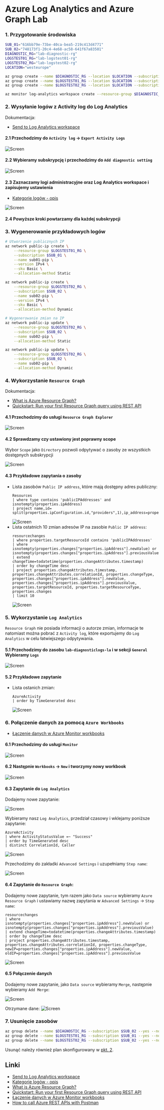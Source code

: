 # Azure Log Analytics and Azure Graph Lab


### 1. Przygotowanie środowiska
```bash
SUB_01="616bb79e-73be-40ca-bea5-219c413d4771"
SUB_02="748173f1-20c4-4e68-ac58-641f67a83501"
DIAGNOSTIC_RG="lab-diagnostic-rg"
LOGSTEST01_RG="lab-logstest01-rg"
LOGSTEST02_RG="lab-logstest02-rg"
LOCATION="westeurope"

az group create --name $DIAGNOSTIC_RG --location $LOCATION --subscription $SUB_02
az group create --name $LOGSTEST01_RG --location $LOCATION --subscription $SUB_01
az group create --name $LOGSTEST02_RG --location $LOCATION --subscription $SUB_02

az monitor log-analytics workspace create --resource-group $DIAGNOSTIC_RG --workspace-name "lab-diagnosticlogs-la" --location $LOCATION --subscription $SUB_02
```

### 2. Wysyłanie logów z Activity log do Log Analytics
Dokumentacja:
* [Send to Log Analytics workspace](https://docs.microsoft.com/en-us/azure/azure-monitor/essentials/activity-log#send-to-log-analytics-workspace)

#### 2.1 Przechodzimy do `Activity log` -> `Export Activity Logs`
![Screen](./img/20220413220528.jpg "Screen")


#### 2.2 Wybieramy subskrypcję i przechodzimy do `Add diagnostic setting`
![Screen](./img/20220413142731.jpg "Screen")


#### 2.3 Zaznaczamy logi administracyjne oraz Log Analytics workspace i zapisujemy ustawienia
* [Kategorie logów - opis](https://docs.microsoft.com/en-us/azure/azure-monitor/essentials/activity-log-schema?WT.mc_id=Portal-Microsoft_Azure_Monitoring#categories)

![Screen](./img/20220413221023.jpg "Screen")

#### 2.4 Powyższe kroki powtarzamy dla każdej subskrypcji


### 3. Wygenerowanie przykładowych logów
```bash
# Utworzenie publicznych IP
az network public-ip create \
    --resource-group $LOGSTEST01_RG \
    --subscription $SUB_01 \
    --name sub01-pip \
    --version IPv4 \
    --sku Basic \
    --allocation-method Static

az network public-ip create \
    --resource-group $LOGSTEST02_RG \
    --subscription $SUB_02 \
    --name sub02-pip \
    --version IPv4 \
    --sku Basic \
    --allocation-method Dynamic

# Wygenerowanie zmian na IP
az network public-ip update \
    --resource-group $LOGSTEST02_RG \
    --subscription $SUB_02 \
    --name sub02-pip \
    --allocation-method Static

az network public-ip update \
    --resource-group $LOGSTEST02_RG \
    --subscription $SUB_02 \
    --name sub02-pip \
    --allocation-method Dynamic
```

### 4. Wykorzystanie `Resource Graph`

Dokumentacja:
* [What is Azure Resource Graph?](https://docs.microsoft.com/en-us/azure/governance/resource-graph/overview)
* [Quickstart: Run your first Resource Graph query using REST API](https://docs.microsoft.com/en-us/azure/governance/resource-graph/first-query-rest-api)

#### 4.1 Przechodzimy do usługi `Resource Graph Explorer`
![Screen](./img/20220413221329.jpg "Screen")

#### 4.2 Sprawdzamy czy ustawiony jest poprawny scope
Wybor `Scope` jako `Directory` pozwoli odpytywać o zasoby ze wszystkich dostępnych subskrypcji

![Screen](./img/20220413145621.jpg "Screen")

#### 4.3 Przykładowe zapytania o zasoby
* Lista zasobów `Public IP address`, które mają dostępny adres publiczny:
  ```kql
  Resources
  | where type contains 'publicIPAddresses' and isnotempty(properties.ipAddress)
  | project name,id= split(properties.ipConfiguration.id,"providers",1),ip_address=properties.ipAddress
  ```
  ![Screen](./img/20220413150111.jpg "Screen")
* Lista ostatnich 10 zmian adresów IP na zasobie `Public IP address`:
  ```kql
  resourcechanges
  | where properties.targetResourceId contains 'publicIPAddresses'
  | where isnotempty(properties.changes["properties.ipAddress"].newValue) or isnotempty(properties.changes["properties.ipAddress"].previousValue)
  | extend changeTime=todatetime(properties.changeAttributes.timestamp) 
  | order by changeTime desc 
  | project properties.changeAttributes.timestamp, properties.changeAttributes.correlationId, properties.changeType, 
  properties.changes["properties.ipAddress"].newValue, 
  properties.changes["properties.ipAddress"].previousValue, 
  properties.targetResourceId, properties.targetResourceType, properties.changes 
  | limit 10
  ```
  ![Screen](./img/20220413154242.jpg "Screen")


### 5. Wykorzystanie `Log Analytics`
`Resource Graph` nie posiada informacji o autorze zmian, informacje te natomiast można pobrać z `Activity log`, które exportujemy do `Log Analytics` w celu łatwiejszego odpytywania.


#### 5.1 Przechodzimy do zasobu `lab-diagnosticlogs-la` i w sekcji `General` Wybieramy `Logs`
![Screen](./img/20220413221650.jpg "Screen")


#### 5.2 Przykładowe zapytanie
* Lista ostanich zmian:
  ```kql
  AzureActivity
  | order by TimeGenerated desc 
  ```
  ![Screen](./img/20220413232419.jpg "Screen")


### 6. Połączenie danych za pomocą `Azure Workbooks`


* [Łączenie danych w Azure Monitor workbooks](https://github.com/microsoft/Application-Insights-Workbooks/blob/1ddc38529f498c209fb3fe21795f607d4cd232b7/Documentation/DataSources/DataSources.md#merge-data-from-different-sources)

#### 6.1 Przechodzimy do usługi `Monitor`
![Screen](./img/20220414115622.jpg "Screen")

#### 6.2 Następnie `Workbooks` -> `New` i tworzymy nowy  workbook
![Screen](./img/20220414115705.jpg "Screen")

#### 6.3 Zapytanie do `Log Analytics`
Dodajemy nowe zapytanie:

![Screen](./img/20220414115920.jpg "Screen")

Wybieramy nasz `Log Analytics`, przedział czasowy i wklejamy poniższe zapytanie:
```kql
AzureActivity
| where ActivityStatusValue =~ "Success"
| order by TimeGenerated desc 
| distinct CorrelationId, Caller
```

![Screen](./img/20220414151502.jpg "Screen")

Przechodzimy do zakładki `Advanced Settings` i uzupełniamy `Step name`:

![Screen](./img/20220414120959.jpg "Screen")

#### 6.4 Zapytanie do `Resource Graph`:
Dodajemy nowe zapytanie, tym razem jako `Data source` wybieramy `Azure Resource Graph` i ustawiamy nazwę zapytania w `Advanced Settings` -> `Step name`:
```kql
resourcechanges 
| where isnotempty(properties.changes["properties.ipAddress"].newValue) or isnotempty(properties.changes["properties.ipAddress"].previousValue)
| extend changeTime=todatetime(properties.changeAttributes.timestamp) 
| order by changeTime desc 
| project properties.changeAttributes.timestamp, properties.changeAttributes.correlationId, properties.changeType, 
newIP=properties.changes["properties.ipAddress"].newValue, 
oldIP=properties.changes["properties.ipAddress"].previousValue
```
![Screen](./img/20220414122908.jpg "Screen")

#### 6.5 Połączenie danych
Dodajemy nowe zapytanie, jako `Data source` wybieramy `Merge`, następnie wybieramy `Add Merge`:

![Screen](./img/20220414122623.jpg "Screen")

Otrzymane dane:
![Screen](./img/20220414123103.jpg "Screen")


### 7. Usunięcie zasobów
```bash
az group delete --name $DIAGNOSTIC_RG --subscription $SUB_02 --yes --no-wait
az group delete --name $LOGSTEST01_RG --subscription $SUB_01 --yes --no-wait
az group delete --name $LOGSTEST02_RG --subscription $SUB_02 --yes --no-wait
```

Usunąć należy również plan skonfigurowany w [pkt. 2](#2-wysyłanie-logów-z-activity-log-do-log-analytics).



## Linki
* [Send to Log Analytics workspace](https://docs.microsoft.com/en-us/azure/azure-monitor/essentials/activity-log#send-to-log-analytics-workspace)
* [Kategorie logów - opis](https://docs.microsoft.com/en-us/azure/azure-monitor/essentials/activity-log-schema?WT.mc_id=Portal-Microsoft_Azure_Monitoring#categories)
* [What is Azure Resource Graph?](https://docs.microsoft.com/en-us/azure/governance/resource-graph/overview)
* [Quickstart: Run your first Resource Graph query using REST API](https://docs.microsoft.com/en-us/azure/governance/resource-graph/first-query-rest-api)
* [Łączenie danych w Azure Monitor workbooks](https://github.com/microsoft/Application-Insights-Workbooks/blob/1ddc38529f498c209fb3fe21795f607d4cd232b7/Documentation/DataSources/DataSources.md#merge-data-from-different-sources)
* [How to call Azure REST APIs with Postman](https://docs.microsoft.com/en-us/rest/api/azure/#how-to-call-azure-rest-apis-with-postman)


<!-- 
<details>
  <summary><b><i>Utworzone środowisko</i></b></summary>

![Screen](./img/20210109160110.jpg "Screen")
</details>